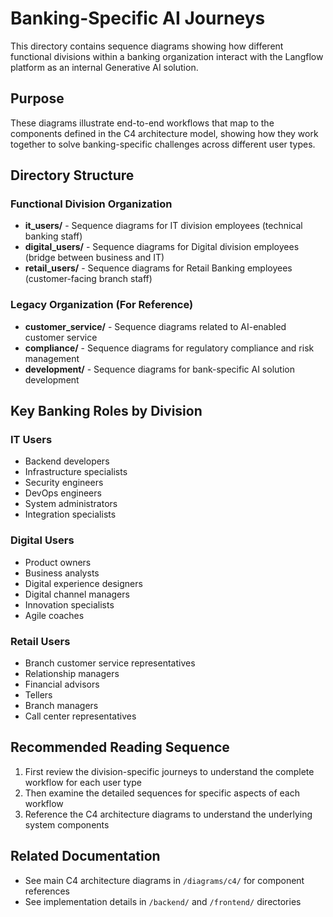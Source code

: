 # Banking-Specific AI Journeys

This directory contains sequence diagrams showing how different functional divisions within a banking organization interact with the Langflow platform as an internal Generative AI solution.

## Purpose

These diagrams illustrate end-to-end workflows that map to the components defined in the C4 architecture model, showing how they work together to solve banking-specific challenges across different user types.

## Directory Structure

### Functional Division Organization

- **it_users/** - Sequence diagrams for IT division employees (technical banking staff)
- **digital_users/** - Sequence diagrams for Digital division employees (bridge between business and IT)
- **retail_users/** - Sequence diagrams for Retail Banking employees (customer-facing branch staff)

### Legacy Organization (For Reference)

- **customer_service/** - Sequence diagrams related to AI-enabled customer service
- **compliance/** - Sequence diagrams for regulatory compliance and risk management
- **development/** - Sequence diagrams for bank-specific AI solution development

## Key Banking Roles by Division

### IT Users
- Backend developers
- Infrastructure specialists
- Security engineers
- DevOps engineers
- System administrators
- Integration specialists

### Digital Users
- Product owners
- Business analysts
- Digital experience designers
- Digital channel managers
- Innovation specialists
- Agile coaches

### Retail Users
- Branch customer service representatives
- Relationship managers
- Financial advisors
- Tellers
- Branch managers
- Call center representatives

## Recommended Reading Sequence

1. First review the division-specific journeys to understand the complete workflow for each user type
2. Then examine the detailed sequences for specific aspects of each workflow
3. Reference the C4 architecture diagrams to understand the underlying system components

## Related Documentation

- See main C4 architecture diagrams in `/diagrams/c4/` for component references
- See implementation details in `/backend/` and `/frontend/` directories 